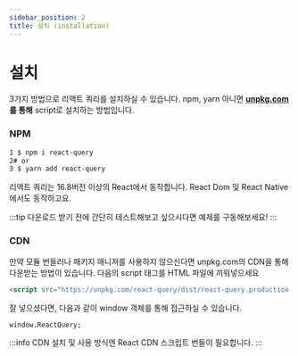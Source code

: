 ```yaml
---
sidebar_position: 2
title: 설치 (installation)
---
```


# 설치

3가지 방법으로 리액트 쿼리를 설치하실 수 있습니다. npm, yarn 아니면 **[unpkg.com](https://unpkg.com/) 를 통해** script로 설치하는 방법입니다.

### **NPM**

```bash
1 $ npm i react-query
2# or
3 $ yarn add react-query
```

리액트 쿼리는 16.8버전 이상의 React에서 동작합니다. React Dom 및 React Native에서도 동작하고요.

:::tip
다운로드 받기 전에 간단히 테스트해보고 싶으시다면 예제를 구동해보세요!
:::

### **CDN**

만약 모듈 번들러나 패키지 매니져를 사용하지 않으신다면 unpkg.com의 CDN을 통해 다운받는 방법이 있습니다. 다음의 script 태그를 HTML 파일에 끼워넣으세요

```html
<script src="https://unpkg.com/react-query/dist/react-query.production.min.js"></script>
```

잘 넣으셨다면, 다음과 같이 window 객체를 통해 접근하실 수 있습니다.

```tsx
window.ReactQuery;
```

:::info
CDN 설치 및 사용 방식엔 React CDN 스크립트 번들이 필요합니다.
:::
